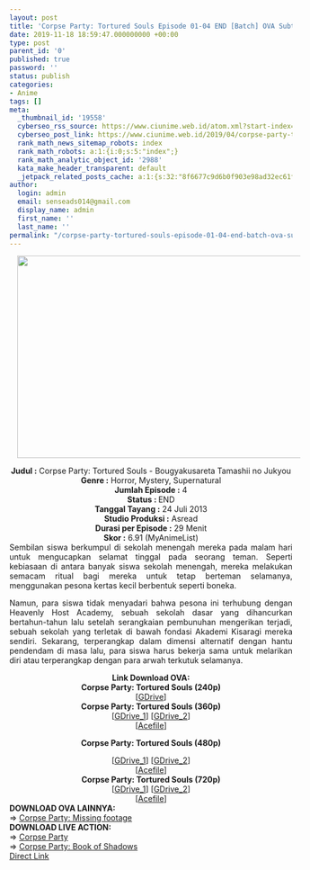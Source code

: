 ```yaml
---
layout: post
title: 'Corpse Party: Tortured Souls Episode 01-04 END [Batch] OVA Subtitle Indonesia'
date: 2019-11-18 18:59:47.000000000 +00:00
type: post
parent_id: '0'
published: true
password: ''
status: publish
categories:
- Anime
tags: []
meta:
  _thumbnail_id: '19558'
  cyberseo_rss_source: https://www.ciunime.web.id/atom.xml?start-index=2401&max-results=150
  cyberseo_post_link: https://www.ciunime.web.id/2019/04/corpse-party-tortured-souls-episode-01.html
  rank_math_news_sitemap_robots: index
  rank_math_robots: a:1:{i:0;s:5:"index";}
  rank_math_analytic_object_id: '2988'
  kata_make_header_transparent: default
  _jetpack_related_posts_cache: a:1:{s:32:"8f6677c9d6b0f903e98ad32ec61f8deb";a:2:{s:7:"expires";i:1663369996;s:7:"payload";a:0:{}}}
author:
  login: admin
  email: senseads014@gmail.com
  display_name: admin
  first_name: ''
  last_name: ''
permalink: "/corpse-party-tortured-souls-episode-01-04-end-batch-ova-subtitle-indonesia/"
---
```

<div class="separator" style="clear: both; text-align: center;"><a href="https://1.bp.blogspot.com/-g9DcoIXR_Vs/XKibs7tMZKI/AAAAAAAANGE/rwNkqrDBWpwqf_IlYnfwzVAs8zH13TJeACPcBGAYYCw/s1600/Corpse%2BParty%2B-%2BTortured%2BSouls.jpg" imageanchor="1" style="margin-left: 1em; margin-right: 1em;"><img border="0" data-original-height="720" data-original-width="1280" height="360" src="{{ site.baseurl }}/assets/2019/11/Corpse%2BParty%2B-%2BTortured%2BSouls.jpg" width="640" /></a></div>
<p>
<div style="text-align: center;"><b>Judul</b><b><b> </b>:</b> Corpse Party: Tortured Souls - Bougyakusareta Tamashii no Jukyou</div>
<div style="text-align: center;"><b><b>Genre :</b></b> Horror, Mystery, Supernatural</div>
<div style="text-align: center;"><b>Jumlah Episode :</b> 4<br /><b>Status :&nbsp;</b>END<br /><b>Tanggal Tayang :</b> 24 Juli 2013<br /><b>Studio Produksi :</b> Asread<br /><b>Durasi per Episode :</b> 29 Menit</div>
<div style="text-align: center;"><b>Skor :</b> 6.91 (MyAnimeList)</div>
<div style="text-align: center;"></div>
<div style="text-align: justify;"><span itemprop="description">Sembilan siswa berkumpul di sekolah menengah mereka pada malam hari untuk mengucapkan selamat tinggal pada seorang teman. Seperti kebiasaan di antara banyak siswa sekolah menengah, mereka melakukan semacam ritual bagi mereka untuk tetap berteman selamanya, menggunakan pesona kertas kecil berbentuk seperti boneka.</p>
<p>Namun, para siswa tidak menyadari bahwa pesona ini terhubung dengan Heavenly Host Academy, sebuah sekolah dasar yang dihancurkan bertahun-tahun lalu setelah serangkaian pembunuhan mengerikan terjadi, sebuah sekolah yang terletak di bawah fondasi Akademi Kisaragi mereka sendiri. Sekarang, terperangkap dalam dimensi alternatif dengan hantu pendendam di masa lalu, para siswa harus bekerja sama untuk melarikan diri atau terperangkap dengan </span><span itemprop="description"><span itemprop="description">para </span>arwah terkutuk selamanya.</span></div>
<div style="text-align: justify;"></div>
<div style="text-align: justify;"></div>
<div style="text-align: center;"><b>Link Download OVA:</b></div>
<div style="text-align: center;">
<div style="text-align: center;"><b>Corpse Party: Tortured Souls (240p)</b></div>
<div style="text-align: center;">[<a href="https://drive.google.com/uc?id=1IZy_iKDvea53wSn9iKPbKtOe4lZ_V_vb" target="_blank" rel="noopener">GDrive</a>]</div>
<div style="text-align: center;"></div>
<div style="text-align: center;"><b>Corpse Party: Tortured Souls (360p)</b></div>
<div style="text-align: center;">[<a href="https://drive.google.com/uc?id=1JLDJnJvQsNweg1CZOG2hTlm7sTQ13Pt1" target="_blank" rel="noopener">GDrive_1</a>] [<a href="https://drive.google.com/uc?id=1Shz3A_MLteYigYy26Y3bYZvHSH_3Kr3c" target="_blank" rel="noopener">GDrive_2</a>]<br />[<a href="https://acefile.co/f/9950640/maxnime-corps-party-bd-360p-zip" target="_blank" rel="noopener">Acefile</a>]</div>
<div style="text-align: center;"></div>
<p><b>Corpse Party: Tortured Souls (480p)</b></div>
<div style="text-align: center;">[<a href="https://drive.google.com/uc?id=1Ny4vax3ioFVH7G7TxQwuL1oTpVxl7T4A" target="_blank" rel="noopener">GDrive_1</a>] [<a href="https://drive.google.com/uc?id=1mFLmUck1BbS5WBHo0CHTfE_ViQ9BeJsY" target="_blank" rel="noopener">GDrive_2</a>]<br />[<a href="https://acefile.co/f/9950639/maxnime-corps-party-bd-480p-zip" target="_blank" rel="noopener">Acefile</a>]</div>
<div style="text-align: center;"><b>Corpse Party: Tortured Souls (720p)</b><br />[<a href="https://drive.google.com/uc?id=1_O-Mdf03cYwCEpJz0x1LZffBeIPnzoIF" target="_blank" rel="noopener">GDrive_1</a>] [<a href="https://drive.google.com/uc?id=1DuPrcoqGvUhnZDUtWEbmYs4qvGsWZUTV" target="_blank" rel="noopener">GDrive_2</a>]<br />[<a href="https://acefile.co/f/9950637/maxnime-corps-party-bd-720p-zip" target="_blank" rel="noopener">Acefile</a>]
<div style="text-align: left;"></div>
<div style="text-align: left;">
<div style="text-align: left;"></div>
<div style="text-align: left;">
<div style="text-align: left;"><b>DOWNLOAD OVA</b><b>&nbsp;LAINNYA</b><b>:</b></div>
</div>
<div style="text-align: left;">
<div style="text-align: left;"></div>
</div>
<div style="text-align: left;">
<div style="text-align: left;">=&gt;&nbsp;<a href="https://www.ciunime.web.id/2019/04/corpse-party-missing-footage-ova.html" target="_blank" rel="noopener">Corpse Party: Missing footage</a></div>
</div>
<div style="text-align: left;">
<div style="text-align: left;"></div>
</div>
</div>
<div style="text-align: left;">
<div style="text-align: left;"><b>DOWNLOAD LIVE ACTION:</b></div>
</div>
<div style="text-align: left;">
<div style="text-align: left;"></div>
<div style="text-align: left;">=&gt;&nbsp;<a href="https://www.ciunime.web.id/2019/01/corpse-party-live-action-subtitle.html" target="_blank" rel="noopener">Corpse Party</a></div>
</div>
<div style="text-align: left;">
<div style="text-align: left;">=&gt;&nbsp;<a href="https://www.ciunime.web.id/2019/01/corpse-party-book-of-shadows-live.html" target="_blank" rel="noopener">Corpse Party: Book of Shadows</a></div>
<div style="text-align: left;"></div>
</div>
</div>
<link rel="stylesheet" href="https://cdnjs.cloudflare.com/ajax/libs/font-awesome/4.7.0/css/font-awesome.min.css" />
<div class="divbtn"> <a href="https://handymansurrender.com/fihup8buzv?key=94550f7ce39444073321dde3b8782f97" class="btn"><i class="fa fa-download"></i> Direct Link</a> </div>
